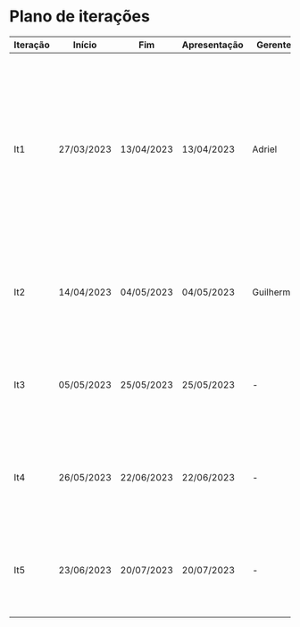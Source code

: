 # Plano de iterações

| Iteração | Início     | Fim        | Apresentação | Gerente   | Detalhes |
| -------- | ---------- | ---------- | ------------ | --------- | -------- |
| It1      | 27/03/2023 | 13/04/2023 | 13/04/2023   | Adriel    | Criação do documento de visão, documento de modelos, planos de release e plano de iteração. Criação da estrutura do projeto e da lista de user stories. Especificação de user storie 01. |
| It2      | 14/04/2023 | 04/05/2023 | 04/05/2023   | Guilherme | Detalhar User Stories, Implementar User Stories, Testar User Stories, Deploy da Iteração |
| It3      | 05/05/2023 | 25/05/2023 | 25/05/2023   | -         | Detalhar User Stories, Implementar User Stories, Testar User Stories, Deploy da Iteração |
| It4      | 26/05/2023 | 22/06/2023 | 22/06/2023   | -         | Detalhar User Stories, Implementar User Stories, Testar User Stories, Deploy da Iteração |
| It5      | 23/06/2023 | 20/07/2023 | 20/07/2023   | -         | Detalhar User Stories, Implementar User Stories, Testar User Stories, Deploy da Iteração |
